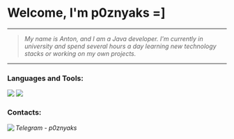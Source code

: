 # Welcome, I'm p0znyaks =]
<hr>

> <p>
>   <i>
>     My name is Anton, and I am a Java developer. I'm currently in university and spend several hours a day learning new technology stacks or working on my own projects.
>   </i>
> </p>

<hr>

<h3 align="left">Languages and Tools:</h3>
<p align="left">
    <img src="https://skillicons.dev/icons?i=java,maven,postgres,hibernate,spring" />
    <img src="https://skillicons.dev/icons?i=docker,git,postman" />    
</p>

<h3 align="left">Contacts:</h3>
<p align="left">
<img align="left" src="https://go-skill-icons.vercel.app/api/icons?i=telegram"/> 
    <i> Telegram - p0znyaks </i>    
</p>
</div>
